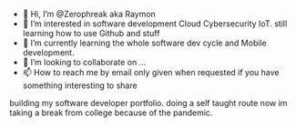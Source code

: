- 👋 Hi, I’m @Zerophreak aka Raymon
- 👀 I’m interested in software development Cloud Cybersecurity IoT. still learning how to use Github and stuff
- 🌱 I’m currently learning  the whole software dev cycle and Mobile development.
- 💞️ I’m looking to collaborate on ...
- 📫 How to reach me by email only given when requested if you have something interesting to share 

building my software developer portfolio.
doing a self taught route now im taking a break from college because of the pandemic.

<!---
Zerophreak/Zerophreak is a ✨ special ✨ repository because its `README.md` (this file) appears on your GitHub profile.
You can click the Preview link to take a look at your changes.
--->
